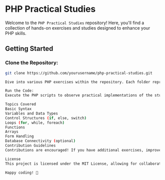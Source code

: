 # PHP Practical Studies

Welcome to the `PHP Practical Studies` repository! Here, you'll find a collection of hands-on exercises and studies designed to enhance your PHP skills.

## Getting Started

### Clone the Repository:

```bash
git clone https://github.com/yourusername/php-practical-studies.git

Dive into various PHP exercises within the repository. Each folder represents a specific topic or concept.

Run the Code:
Execute the PHP scripts to observe practical implementations of the studied concepts. Use this as an opportunity to experiment and sharpen your PHP skills.

Topics Covered
Basic Syntax
Variables and Data Types
Control Structures (if, else, switch)
Loops (for, while, foreach)
Functions
Arrays
Form Handling
Database Connectivity (optional)
Contribution Guidelines
Contributions are encouraged! If you have additional exercises, improvements, or corrections, feel free to submit a pull request.

License
This project is licensed under the MIT License, allowing for collaboration and personal use.

Happy coding! 🚀

